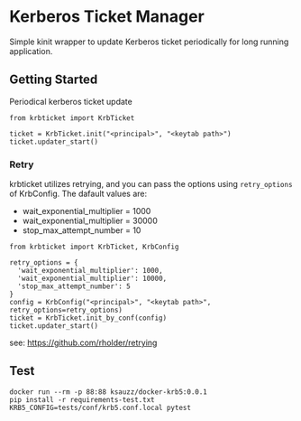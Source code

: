 # Kerberos Ticket Manager

Simple kinit wrapper to update Kerberos ticket periodically for long running application.

## Getting Started

Periodical kerberos ticket update

```
from krbticket import KrbTicket

ticket = KrbTicket.init("<principal>", "<keytab path>")
ticket.updater_start()
```

### Retry

krbticket utilizes retrying, and you can pass the options using `retry_options` of KrbConfig. The dafault values are:

- wait_exponential_multiplier = 1000
- wait_exponential_multiplier = 30000
- stop_max_attempt_number = 10

```
from krbticket import KrbTicket, KrbConfig

retry_options = {
  'wait_exponential_multiplier': 1000,
  'wait_exponential_multiplier': 10000,
  'stop_max_attempt_number': 5
}
config = KrbConfig("<principal>", "<keytab path>", retry_options=retry_options)
ticket = KrbTicket.init_by_conf(config)
ticket.updater_start()
```

see: https://github.com/rholder/retrying

## Test

```
docker run --rm -p 88:88 ksauzz/docker-krb5:0.0.1
pip install -r requirements-test.txt
KRB5_CONFIG=tests/conf/krb5.conf.local pytest
```
